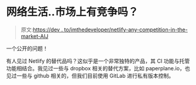 # 网络生活..市场上有竞争吗？

> 原文:[https://dev . to/imthedeveloper/netlify-any-competition-in-the-market-AIJ](https://dev.to/imthedeveloper/netlify-any-competition-in-the-market-aij)

一个公开的问题！

有人见过 Netlify 的替代品吗？这似乎是一个非常独特的产品，其 CI 功能与托管功能相结合。我见过一些与 dropbox 相关的替代方案，比如 paperplane.io，也见过一些与 github 相关的，但我们目前使用 GitLab 进行私有版本控制。